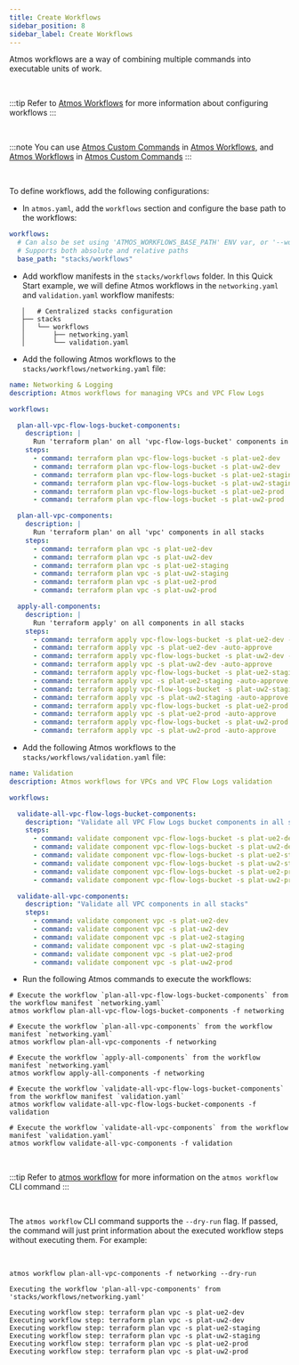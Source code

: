 ```yaml
---
title: Create Workflows
sidebar_position: 8
sidebar_label: Create Workflows
---
```


Atmos workflows are a way of combining multiple commands into executable units of work.

<br/>

:::tip
Refer to [Atmos Workflows](/core-concepts/workflows) for more information about configuring workflows
:::

<br/>

:::note
You can use [Atmos Custom Commands](/core-concepts/custom-commands) in [Atmos Workflows](/core-concepts/workflows),
and [Atmos Workflows](/core-concepts/workflows)
in [Atmos Custom Commands](/core-concepts/custom-commands)
:::

<br/>

To define workflows, add the following configurations:

- In `atmos.yaml`, add the `workflows` section and configure the base path to the workflows:

```yaml
workflows:
  # Can also be set using 'ATMOS_WORKFLOWS_BASE_PATH' ENV var, or '--workflows-dir' command-line arguments
  # Supports both absolute and relative paths
  base_path: "stacks/workflows"
```

- Add workflow manifests in the `stacks/workflows` folder. In this Quick Start example, we will define Atmos workflows
  in the `networking.yaml` and `validation.yaml` workflow manifests:

```console
   │   # Centralized stacks configuration
   ├── stacks
   │   └── workflows
   │       ├── networking.yaml
   │       └── validation.yaml
```

- Add the following Atmos workflows to the `stacks/workflows/networking.yaml` file:

```yaml
name: Networking & Logging
description: Atmos workflows for managing VPCs and VPC Flow Logs

workflows:

  plan-all-vpc-flow-logs-bucket-components:
    description: |
      Run 'terraform plan' on all 'vpc-flow-logs-bucket' components in all stacks
    steps:
      - command: terraform plan vpc-flow-logs-bucket -s plat-ue2-dev
      - command: terraform plan vpc-flow-logs-bucket -s plat-uw2-dev
      - command: terraform plan vpc-flow-logs-bucket -s plat-ue2-staging
      - command: terraform plan vpc-flow-logs-bucket -s plat-uw2-staging
      - command: terraform plan vpc-flow-logs-bucket -s plat-ue2-prod
      - command: terraform plan vpc-flow-logs-bucket -s plat-uw2-prod

  plan-all-vpc-components:
    description: |
      Run 'terraform plan' on all 'vpc' components in all stacks
    steps:
      - command: terraform plan vpc -s plat-ue2-dev
      - command: terraform plan vpc -s plat-uw2-dev
      - command: terraform plan vpc -s plat-ue2-staging
      - command: terraform plan vpc -s plat-uw2-staging
      - command: terraform plan vpc -s plat-ue2-prod
      - command: terraform plan vpc -s plat-uw2-prod

  apply-all-components:
    description: |
      Run 'terraform apply' on all components in all stacks
    steps:
      - command: terraform apply vpc-flow-logs-bucket -s plat-ue2-dev -auto-approve
      - command: terraform apply vpc -s plat-ue2-dev -auto-approve
      - command: terraform apply vpc-flow-logs-bucket -s plat-uw2-dev -auto-approve
      - command: terraform apply vpc -s plat-uw2-dev -auto-approve
      - command: terraform apply vpc-flow-logs-bucket -s plat-ue2-staging -auto-approve
      - command: terraform apply vpc -s plat-ue2-staging -auto-approve
      - command: terraform apply vpc-flow-logs-bucket -s plat-uw2-staging -auto-approve
      - command: terraform apply vpc -s plat-uw2-staging -auto-approve
      - command: terraform apply vpc-flow-logs-bucket -s plat-ue2-prod -auto-approve
      - command: terraform apply vpc -s plat-ue2-prod -auto-approve
      - command: terraform apply vpc-flow-logs-bucket -s plat-uw2-prod -auto-approve
      - command: terraform apply vpc -s plat-uw2-prod -auto-approve
```

- Add the following Atmos workflows to the `stacks/workflows/validation.yaml` file:

```yaml
name: Validation
description: Atmos workflows for VPCs and VPC Flow Logs validation

workflows:

  validate-all-vpc-flow-logs-bucket-components:
    description: "Validate all VPC Flow Logs bucket components in all stacks"
    steps:
      - command: validate component vpc-flow-logs-bucket -s plat-ue2-dev
      - command: validate component vpc-flow-logs-bucket -s plat-uw2-dev
      - command: validate component vpc-flow-logs-bucket -s plat-ue2-staging
      - command: validate component vpc-flow-logs-bucket -s plat-uw2-staging
      - command: validate component vpc-flow-logs-bucket -s plat-ue2-prod
      - command: validate component vpc-flow-logs-bucket -s plat-uw2-prod

  validate-all-vpc-components:
    description: "Validate all VPC components in all stacks"
    steps:
      - command: validate component vpc -s plat-ue2-dev
      - command: validate component vpc -s plat-uw2-dev
      - command: validate component vpc -s plat-ue2-staging
      - command: validate component vpc -s plat-uw2-staging
      - command: validate component vpc -s plat-ue2-prod
      - command: validate component vpc -s plat-uw2-prod
```

- Run the following Atmos commands to execute the workflows:

```shell
# Execute the workflow `plan-all-vpc-flow-logs-bucket-components` from the workflow manifest `networking.yaml`
atmos workflow plan-all-vpc-flow-logs-bucket-components -f networking

# Execute the workflow `plan-all-vpc-components` from the workflow manifest `networking.yaml`
atmos workflow plan-all-vpc-components -f networking

# Execute the workflow `apply-all-components` from the workflow manifest `networking.yaml`
atmos workflow apply-all-components -f networking

# Execute the workflow `validate-all-vpc-flow-logs-bucket-components` from the workflow manifest `validation.yaml`
atmos workflow validate-all-vpc-flow-logs-bucket-components -f validation

# Execute the workflow `validate-all-vpc-components` from the workflow manifest `validation.yaml`
atmos workflow validate-all-vpc-components -f validation
```

<br/>

:::tip
Refer to [atmos workflow](/cli/commands/workflow) for more information on the `atmos workflow` CLI command
:::

<br/>

The `atmos workflow` CLI command supports the `--dry-run` flag. If passed, the command will just print information about
the executed workflow steps without executing them. For example:

<br/>

```shell
atmos workflow plan-all-vpc-components -f networking --dry-run
```

```console
Executing the workflow 'plan-all-vpc-components' from 'stacks/workflows/networking.yaml'

Executing workflow step: terraform plan vpc -s plat-ue2-dev
Executing workflow step: terraform plan vpc -s plat-uw2-dev
Executing workflow step: terraform plan vpc -s plat-ue2-staging
Executing workflow step: terraform plan vpc -s plat-uw2-staging
Executing workflow step: terraform plan vpc -s plat-ue2-prod
Executing workflow step: terraform plan vpc -s plat-uw2-prod
```
